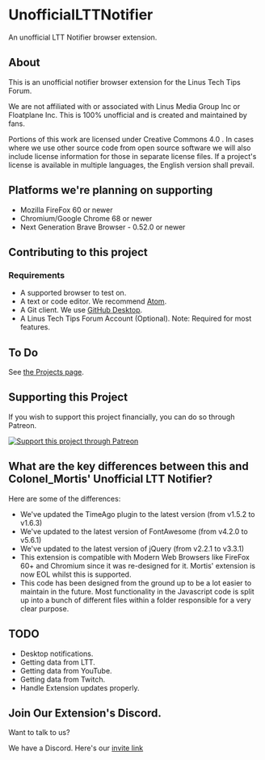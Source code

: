 # UnofficialLTTNotifier
An unofficial LTT Notifier browser extension.

## About
This is an unofficial notifier browser extension for the Linus Tech Tips Forum.

We are not affiliated with or associated with Linus Media Group Inc or Floatplane Inc.
This is 100% unofficial and is created and maintained by fans.

Portions of this work are licensed under Creative Commons 4.0 . In cases where we use other source code from open source software we will also include license information for those in separate license files. If a project's license is available in multiple languages, the English version shall prevail.

## Platforms we're planning on supporting
* Mozilla FireFox 60 or newer
* Chromium/Google Chrome 68 or newer
* Next Generation Brave Browser - 0.52.0 or newer

## Contributing to this project

### Requirements
* A supported browser to test on.
* A text or code editor. We recommend [Atom](https://atom.io).
* A Git client. We use [GitHub Desktop](https://desktop.github.com).
* A Linus Tech Tips Forum Account (Optional). Note: Required for most features.

## To Do
See [the Projects page](https://github.com/AluminiumTech/UnofficialLTTNotifierWebExtension/projects).

## Supporting this Project
If you wish to support this project financially, you can do so through Patreon.

[![Support this project through Patreon](https://github.com/CSMarkBenchmark/CSMarkDesktop/blob/master/assets/patron_button.png)](https://www.patreon.com/aluminiumtech)

## What are the key differences between this and Colonel_Mortis' Unofficial LTT Notifier?

Here are some of the differences:
* We've updated the TimeAgo plugin to the latest version (from v1.5.2 to v1.6.3)
* We've updated to the latest version of FontAwesome (from v4.2.0 to v5.6.1)
* We've updated to the latest version of jQuery (from v2.2.1 to v3.3.1)
* This extension is compatible with Modern Web Browsers like FireFox 60+ and Chromium since it was re-designed for it. Mortis' extension is now EOL whilst this is supported.
* This code has been designed from the ground up to be a lot easier to maintain in the future. Most functionality in the Javascript code is split up into a bunch of different files within a folder responsible for a very clear purpose.

## TODO
* Desktop notifications.
* Getting data from LTT.
* Getting data from YouTube.
* Getting data from Twitch.
* Handle Extension updates properly.


## Join Our Extension's Discord.
Want to talk to us?

We have a Discord. Here's our [invite link](https://discord.gg/TZg8tbk)
